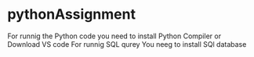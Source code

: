 # pythonAssignment
For runnig the Python code you need to install Python Compiler or Download VS code
For runnig SQL qurey You neeg to install SQl database
